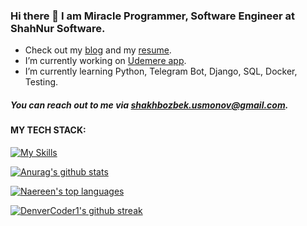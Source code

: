 ### Hi there 👋 I am Miracle Programmer, Software Engineer at ShahNur Software.
 - Check out my [blog](https://t.me/miracleprogrammer) and my [resume](https://gist.github.com/shakhbozbekusmonov/296d6e1d7da655b450ff7fe451f0d6e4).
 - I’m currently working on [Udemere app](https://udemere.com).
 - I’m currently learning Python, Telegram Bot, Django, SQL, Docker, Testing.
##### You can reach out to me via shakhbozbek.usmonov@gmail.com.

#### MY TECH STACK:
[![My Skills](https://skillicons.dev/icons?i=html,css,bootstrap,sass,js,react,redux,reduxtolkit,reactstrap,ant.design,mui,semanticui&perline=10)](https://skillicons.dev)

[![Anurag's github stats](https://github-readme-stats.vercel.app/api?username=Naereen&theme=blue-green)](https://github.com/anuraghazra/github-readme-stats)

[![Naereen's top languages](https://github-readme-stats.vercel.app/api/top-langs/?username=Naereen&theme=blue-green)](https://github.com/anuraghazra/github-readme-stats)

[![DenverCoder1's github streak](https://github-readme-streak-stats.herokuapp.com/?user=Naereen&theme=blue-green)](https://github.com/DenverCoder1/github-readme-streak-stats)



<!--
**shakhbozbekusmonov/shakhbozbekusmonov** is a ✨ _special_ ✨ repository because its `README.md` (this file) appears on your GitHub profile.

Here are some ideas to get you started:

- 🔭 I’m currently working on ...
- 🌱 I’m currently learning ...
- 👯 I’m looking to collaborate on ...
- 🤔 I’m looking for help with ...
- 💬 Ask me about ...
- 📫 How to reach me: ...
- 😄 Pronouns: ...
- ⚡ Fun fact: ...
-->
